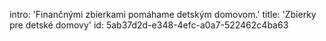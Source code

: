 intro: 'Finančnými zbierkami pomáhame detským domovom.'
title: 'Zbierky pre detské domovy'
id: 5ab37d2d-e348-4efc-a0a7-522462c4ba63
